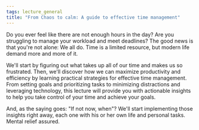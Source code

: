 ```yaml
---
tags: lecture_general
title: "From Chaos to calm: A guide to effective time management"
---
```


Do you ever feel like there are not enough hours in the day? Are you struggling to manage your workload and meet deadlines? The good news is that you're not alone: We all do. Time is a limited resource, but modern life demand more and more of it.

We'll start by figuring out what takes up all of our time and makes us so frustrated. Then, we'll discover how we can maximize productivity and efficiency by learning practical strategies for effective time management. From setting goals and prioritizing tasks to minimizing distractions and leveraging technology, this lecture will provide you with actionable insights to help you take control of your time and achieve your goals.

And, as the saying goes: "If not now, when"? We'll start implementing those insights right away, each one with his or her own life and personal tasks. Mental relief assured.
